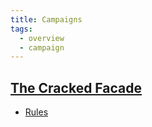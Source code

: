 ```yaml
---
title: Campaigns
tags:
  - overview
  - campaign
---
```


## [The Cracked Facade](./cracked-facade/index.md)

- [Rules](./cracked-facade/rule/index.md)
